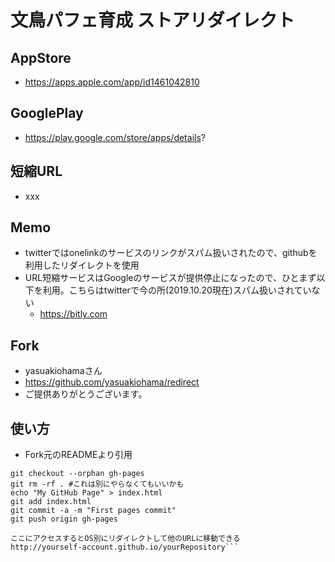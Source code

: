 # 文鳥パフェ育成 ストアリダイレクト
## AppStore
- https://apps.apple.com/app/id1461042810

## GooglePlay
- https://play.google.com/store/apps/details?

## 短縮URL
- xxx

## Memo
- twitterではonelinkのサービスのリンクがスパム扱いされたので、githubを利用したリダイレクトを使用
- URL短縮サービスはGoogleのサービスが提供停止になったので、ひとまず以下を利用。こちらはtwitterで今の所(2019.10.20現在)スパム扱いされていない
  - https://bitly.com

## Fork
- yasuakiohamaさん
- https://github.com/yasuakiohama/redirect
- ご提供ありがとうございます。

## 使い方
- Fork元のREADMEより引用

```cd yourRepository/
git checkout --orphan gh-pages
git rm -rf . #これは別にやらなくてもいいかも
echo "My GitHub Page" > index.html
git add index.html
git commit -a -m "First pages commit"
git push origin gh-pages

ここにアクセスするとOS別にリダイレクトして他のURLに移動できる
http://yourself-account.github.io/yourRepository```
